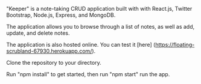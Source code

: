 
"Keeper" is a note-taking CRUD application built with with React.js, Twitter Bootstrap, Node.js, Express, and MongoDB.

The application allows you to browse through a list of notes, as well as add, update, and delete notes.

The application is also hosted online. You can test it [here] (https://floating-scrubland-67930.herokuapp.com/).

Clone the repository to your directory.

Run "npm install" to get started, then run "npm start" run the app.
